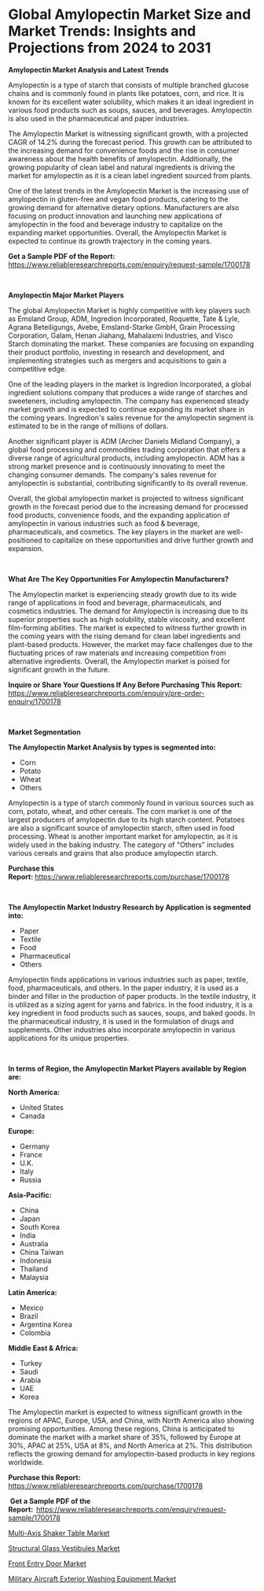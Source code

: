 <p><h1>Global Amylopectin Market Size and Market Trends: Insights and Projections from 2024 to 2031</h1></p><p><strong>Amylopectin Market Analysis and Latest Trends</strong></p>
<p><p>Amylopectin is a type of starch that consists of multiple branched glucose chains and is commonly found in plants like potatoes, corn, and rice. It is known for its excellent water solubility, which makes it an ideal ingredient in various food products such as soups, sauces, and beverages. Amylopectin is also used in the pharmaceutical and paper industries.</p><p>The Amylopectin Market is witnessing significant growth, with a projected CAGR of 14.2% during the forecast period. This growth can be attributed to the increasing demand for convenience foods and the rise in consumer awareness about the health benefits of amylopectin. Additionally, the growing popularity of clean label and natural ingredients is driving the market for amylopectin as it is a clean label ingredient sourced from plants.</p><p>One of the latest trends in the Amylopectin Market is the increasing use of amylopectin in gluten-free and vegan food products, catering to the growing demand for alternative dietary options. Manufacturers are also focusing on product innovation and launching new applications of amylopectin in the food and beverage industry to capitalize on the expanding market opportunities. Overall, the Amylopectin Market is expected to continue its growth trajectory in the coming years.</p></p>
<p><strong>Get a Sample PDF of the Report:&nbsp;</strong> <a href="https://www.reliableresearchreports.com/enquiry/request-sample/1700178">https://www.reliableresearchreports.com/enquiry/request-sample/1700178</a></p>
<p>&nbsp;</p>
<p><strong>Amylopectin Major Market Players</strong></p>
<p><p>The global Amylopectin Market is highly competitive with key players such as Emsland Group, ADM, Ingredion Incorporated, Roquette, Tate & Lyle, Agrana Beteiligungs, Avebe, Emsland-Starke GmbH, Grain Processing Corporation, Galam, Henan Jiahang, Mahalaxmi Industries, and Visco Starch dominating the market. These companies are focusing on expanding their product portfolio, investing in research and development, and implementing strategies such as mergers and acquisitions to gain a competitive edge.</p><p>One of the leading players in the market is Ingredion Incorporated, a global ingredient solutions company that produces a wide range of starches and sweeteners, including amylopectin. The company has experienced steady market growth and is expected to continue expanding its market share in the coming years. Ingredion's sales revenue for the amylopectin segment is estimated to be in the range of millions of dollars.</p><p>Another significant player is ADM (Archer Daniels Midland Company), a global food processing and commodities trading corporation that offers a diverse range of agricultural products, including amylopectin. ADM has a strong market presence and is continuously innovating to meet the changing consumer demands. The company's sales revenue for amylopectin is substantial, contributing significantly to its overall revenue.</p><p>Overall, the global amylopectin market is projected to witness significant growth in the forecast period due to the increasing demand for processed food products, convenience foods, and the expanding application of amylopectin in various industries such as food & beverage, pharmaceuticals, and cosmetics. The key players in the market are well-positioned to capitalize on these opportunities and drive further growth and expansion.</p></p>
<p>&nbsp;</p>
<p><strong>What Are The Key Opportunities For Amylopectin Manufacturers?</strong></p>
<p><p>The Amylopectin market is experiencing steady growth due to its wide range of applications in food and beverage, pharmaceuticals, and cosmetics industries. The demand for Amylopectin is increasing due to its superior properties such as high solubility, stable viscosity, and excellent film-forming abilities. The market is expected to witness further growth in the coming years with the rising demand for clean label ingredients and plant-based products. However, the market may face challenges due to the fluctuating prices of raw materials and increasing competition from alternative ingredients. Overall, the Amylopectin market is poised for significant growth in the future.</p></p>
<p><strong>Inquire or Share Your Questions If Any Before Purchasing This Report:</strong> <a href="https://www.reliableresearchreports.com/enquiry/pre-order-enquiry/1700178">https://www.reliableresearchreports.com/enquiry/pre-order-enquiry/1700178</a></p>
<p>&nbsp;</p>
<p><strong>Market Segmentation</strong></p>
<p><strong>The Amylopectin Market Analysis by types is segmented into:</strong></p>
<p><ul><li>Corn</li><li>Potato</li><li>Wheat</li><li>Others</li></ul></p>
<p><p>Amylopectin is a type of starch commonly found in various sources such as corn, potato, wheat, and other cereals. The corn market is one of the largest producers of amylopectin due to its high starch content. Potatoes are also a significant source of amylopectin starch, often used in food processing. Wheat is another important market for amylopectin, as it is widely used in the baking industry. The category of "Others" includes various cereals and grains that also produce amylopectin starch.</p></p>
<p><strong>Purchase this Report:&nbsp;</strong><a href="https://www.reliableresearchreports.com/purchase/1700178">https://www.reliableresearchreports.com/purchase/1700178</a></p>
<p>&nbsp;</p>
<p><strong>The Amylopectin Market Industry Research by Application is segmented into:</strong></p>
<p><ul><li>Paper</li><li>Textile</li><li>Food</li><li>Pharmaceutical</li><li>Others</li></ul></p>
<p><p>Amylopectin finds applications in various industries such as paper, textile, food, pharmaceuticals, and others. In the paper industry, it is used as a binder and filler in the production of paper products. In the textile industry, it is utilized as a sizing agent for yarns and fabrics. In the food industry, it is a key ingredient in food products such as sauces, soups, and baked goods. In the pharmaceutical industry, it is used in the formulation of drugs and supplements. Other industries also incorporate amylopectin in various applications for its unique properties.</p></p>
<p>&nbsp;</p>
<p><strong>In terms of Region, the Amylopectin Market Players available by Region are:</strong></p>
<p>
    <p> <strong> North America: </strong>
        <ul>
            <li>United States</li>
            <li>Canada</li>
        </ul>
        </p> 
    <p> <strong> Europe: </strong>
        <ul>
            <li>Germany</li>
            <li>France</li>
            <li>U.K.</li>
            <li>Italy</li>
            <li>Russia</li>
        </ul>
        </p> 
    <p> <strong> Asia-Pacific: </strong>
        <ul>
            <li>China</li>
            <li>Japan</li>
            <li>South Korea</li>
            <li>India</li>
            <li>Australia</li>
            <li>China Taiwan</li>
            <li>Indonesia</li>
            <li>Thailand</li>
            <li>Malaysia</li>
        </ul>
        </p> 
    <p> <strong> Latin America: </strong>
        <ul>
            <li>Mexico</li>
            <li>Brazil</li>
            <li>Argentina Korea</li>
            <li>Colombia</li>
        </ul>
        </p> 
    <p> <strong> Middle East & Africa: </strong>
        <ul>
            <li>Turkey</li>
            <li>Saudi</li>
            <li>Arabia</li>
            <li>UAE</li>
            <li>Korea</li>
        </ul>
    </p>
    </p>
<p><p>The Amylopectin market is expected to witness significant growth in the regions of APAC, Europe, USA, and China, with North America also showing promising opportunities. Among these regions, China is anticipated to dominate the market with a market share of 35%, followed by Europe at 30%, APAC at 25%, USA at 8%, and North America at 2%. This distribution reflects the growing demand for amylopectin-based products in key regions worldwide.</p></p>
<p><strong>Purchase this Report: </strong><a href="https://www.reliableresearchreports.com/purchase/1700178">https://www.reliableresearchreports.com/purchase/1700178</a></p>
<p>&nbsp;<strong>Get a Sample PDF of the Report:&nbsp;&nbsp;</strong><a href="https://www.reliableresearchreports.com/enquiry/request-sample/1700178">https://www.reliableresearchreports.com/enquiry/request-sample/1700178</a></p>
<p><strong></strong></p>
<p><p><a href="https://butternut-bug-553.notion.site/Multi-Axis-Shaker-Table-Market-Size-Growth-Outlook-from-2024-to-2031-projecting-at-Market-s-Trends-839df2d2388a4204b337d13c15837e1c">Multi-Axis Shaker Table Market</a></p><p><a href="https://view.publitas.com/reportprime-1/global-structural-glass-vestibules-market-by-types-applications-and-major-players-with-regional-growth-rate-analysis-and-development-situation-from-2023-to-2030/">Structural Glass Vestibules Market</a></p><p><a href="https://view.publitas.com/reportprime-1/decoding-the-front-entry-door-market-a-deep-dive-into-the-latest-market-trends-market-segmentation-and-competitive-analysis/">Front Entry Door Market</a></p><p><a href="https://view.publitas.com/reportprime-1/military-aircraft-exterior-washing-equipment-market-research-report-provides-thorough-industry-overview-which-offers-an-in-depth-analysis-of-product-trends-and-new-market-divisions/">Military Aircraft Exterior Washing Equipment Market</a></p></p>